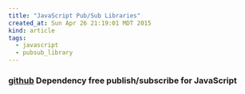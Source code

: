 ```yaml
---
title: "JavaScript Pub/Sub Libraries"
created_at: Sun Apr 26 21:19:01 MDT 2015
kind: article
tags:
  - javascript
  - pubsub_library
---
```


### [github](https://github.com/mroderick/PubSubJS) Dependency free publish/subscribe for JavaScript 


